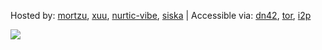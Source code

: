 Hosted by: [mortzu](mailto:me@mortzu.de), [xuu](mailto:xuu@sour.is), [nurtic-vibe](mailto:nurtic-vibe@grmml.eu), [siska](mailto:siska@nixnodes.net) | Accessible via: [dn42](http://wiki.dn42), [tor](http://jsptropkiix3ki5u.onion), [i2p](http://beb6v2i4jevo72vvnx6segsk4zv3pu3prbwcfuta3bzrcv7boy2q.b32.i2p/)

<img src="https://dev.0l.de/piwik/piwik.php?idsite=12&rec=1" />